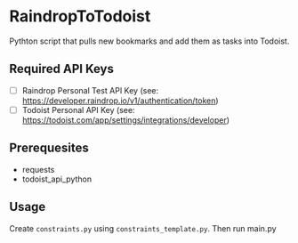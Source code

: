 # RaindropToTodoist
Pythton script that pulls new bookmarks and add them as tasks into Todoist.

## Required API Keys
- [ ] Raindrop Personal Test API Key (see: https://developer.raindrop.io/v1/authentication/token)
- [ ] Todoist Personal API Key (see: https://todoist.com/app/settings/integrations/developer)

## Prerequesites 
* requests
* todoist_api_python

## Usage
Create `constraints.py` using `constraints_template.py`. Then run main.py